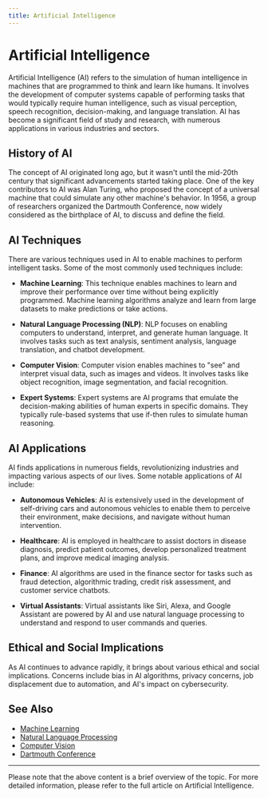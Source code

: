 ```yaml
---
title: Artificial Intelligence
---
```

# Artificial Intelligence

Artificial Intelligence (AI) refers to the simulation of human intelligence in machines that are programmed to think and learn like humans. It involves the development of computer systems capable of performing tasks that would typically require human intelligence, such as visual perception, speech recognition, decision-making, and language translation. AI has become a significant field of study and research, with numerous applications in various industries and sectors.

## History of AI

The concept of AI originated long ago, but it wasn't until the mid-20th century that significant advancements started taking place. One of the key contributors to AI was Alan Turing, who proposed the concept of a universal machine that could simulate any other machine's behavior. In 1956, a group of researchers organized the Dartmouth Conference, now widely considered as the birthplace of AI, to discuss and define the field.

## AI Techniques

There are various techniques used in AI to enable machines to perform intelligent tasks. Some of the most commonly used techniques include:

- **Machine Learning**: This technique enables machines to learn and improve their performance over time without being explicitly programmed. Machine learning algorithms analyze and learn from large datasets to make predictions or take actions.

- **Natural Language Processing (NLP)**: NLP focuses on enabling computers to understand, interpret, and generate human language. It involves tasks such as text analysis, sentiment analysis, language translation, and chatbot development.

- **Computer Vision**: Computer vision enables machines to "see" and interpret visual data, such as images and videos. It involves tasks like object recognition, image segmentation, and facial recognition.

- **Expert Systems**: Expert systems are AI programs that emulate the decision-making abilities of human experts in specific domains. They typically rule-based systems that use if-then rules to simulate human reasoning.

## AI Applications

AI finds applications in numerous fields, revolutionizing industries and impacting various aspects of our lives. Some notable applications of AI include:

- **Autonomous Vehicles**: AI is extensively used in the development of self-driving cars and autonomous vehicles to enable them to perceive their environment, make decisions, and navigate without human intervention.

- **Healthcare**: AI is employed in healthcare to assist doctors in disease diagnosis, predict patient outcomes, develop personalized treatment plans, and improve medical imaging analysis.

- **Finance**: AI algorithms are used in the finance sector for tasks such as fraud detection, algorithmic trading, credit risk assessment, and customer service chatbots.

- **Virtual Assistants**: Virtual assistants like Siri, Alexa, and Google Assistant are powered by AI and use natural language processing to understand and respond to user commands and queries.

## Ethical and Social Implications

As AI continues to advance rapidly, it brings about various ethical and social implications. Concerns include bias in AI algorithms, privacy concerns, job displacement due to automation, and AI's impact on cybersecurity.

## See Also

- [Machine Learning](Machine_Learning.md)
- [Natural Language Processing](Natural_Language_Processing.md)
- [Computer Vision](Computer_Vision.md)
- [Dartmouth Conference](Dartmouth_Conference.md)

---

Please note that the above content is a brief overview of the topic. For more detailed information, please refer to the full article on Artificial Intelligence.